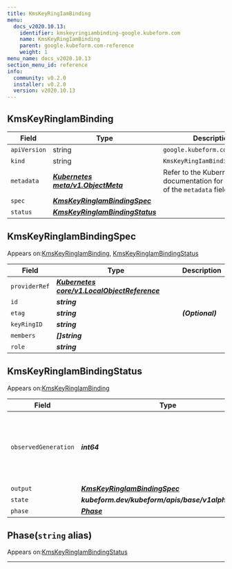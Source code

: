 ```yaml
---
title: KmsKeyRingIamBinding
menu:
  docs_v2020.10.13:
    identifier: kmskeyringiambinding-google.kubeform.com
    name: KmsKeyRingIamBinding
    parent: google.kubeform.com-reference
    weight: 1
menu_name: docs_v2020.10.13
section_menu_id: reference
info:
  community: v0.2.0
  installer: v0.2.0
  version: v2020.10.13
---
```


## KmsKeyRingIamBinding
| Field | Type | Description |
| ------ | ----- | ----------- |
| `apiVersion` | string | `google.kubeform.com/v1alpha1` |
|    `kind` | string | `KmsKeyRingIamBinding` |
| `metadata` | ***[Kubernetes meta/v1.ObjectMeta](https://kubernetes.io/docs/reference/generated/kubernetes-api/v1.13/#objectmeta-v1-meta)***|Refer to the Kubernetes API documentation for the fields of the `metadata` field.|
| `spec` | ***[KmsKeyRingIamBindingSpec](#kmskeyringiambindingspec)***||
| `status` | ***[KmsKeyRingIamBindingStatus](#kmskeyringiambindingstatus)***||
## KmsKeyRingIamBindingSpec

Appears on:[KmsKeyRingIamBinding](#kmskeyringiambinding), [KmsKeyRingIamBindingStatus](#kmskeyringiambindingstatus)

| Field | Type | Description |
| ------ | ----- | ----------- |
| `providerRef` | ***[Kubernetes core/v1.LocalObjectReference](https://kubernetes.io/docs/reference/generated/kubernetes-api/v1.13/#localobjectreference-v1-core)***||
| `id` | ***string***||
| `etag` | ***string***| ***(Optional)*** |
| `keyRingID` | ***string***||
| `members` | ***[]string***||
| `role` | ***string***||
## KmsKeyRingIamBindingStatus

Appears on:[KmsKeyRingIamBinding](#kmskeyringiambinding)

| Field | Type | Description |
| ------ | ----- | ----------- |
| `observedGeneration` | ***int64***| ***(Optional)*** Resource generation, which is updated on mutation by the API Server.|
| `output` | ***[KmsKeyRingIamBindingSpec](#kmskeyringiambindingspec)***| ***(Optional)*** |
| `state` | ***kubeform.dev/kubeform/apis/base/v1alpha1.State***| ***(Optional)*** |
| `phase` | ***[Phase](#phase)***| ***(Optional)*** |
## Phase(`string` alias)

Appears on:[KmsKeyRingIamBindingStatus](#kmskeyringiambindingstatus)

---
